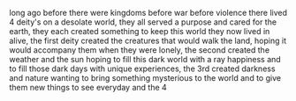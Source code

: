long ago before there were kingdoms before war before violence there lived 4 deity's on a desolate world, they all served a purpose and cared for the earth, they each created something to keep this world they now lived in alive, the first deity created the creatures that would walk the land, hoping it would accompany them when they were lonely, the second created the weather and the sun hoping to fill this dark world with a ray happiness and to fill those dark days with unique experiences, the 3rd created darkness and nature wanting to bring something mysterious to the world and to give them new things to see everyday and the 4